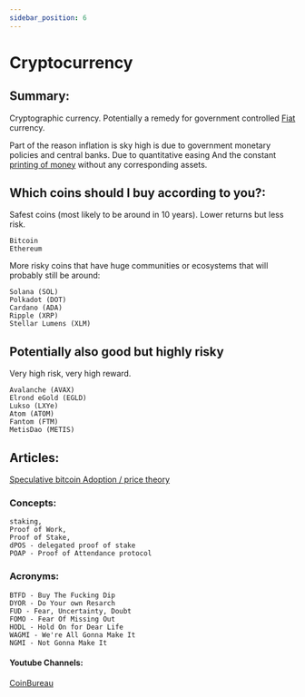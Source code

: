 ```yaml
---
sidebar_position: 6
---
```


# Cryptocurrency

## Summary:

Cryptographic currency. Potentially a remedy for government controlled [Fiat](https://www.investopedia.com/terms/f/fiatmoney.asp) currency.

Part of the reason inflation is sky high is due to government monetary policies and central banks. Due to quantitative easing 
And the constant [printing of money](https://fred.stlouisfed.org/series/M2SL) without any corresponding assets.

## Which coins should I buy according to you?:

Safest coins (most likely to be around in 10 years). Lower returns but less risk.
```
Bitcoin
Ethereum
```

More risky coins that have huge communities or ecosystems that will probably still be around:
```
Solana (SOL)
Polkadot (DOT)
Cardano (ADA)
Ripple (XRP)
Stellar Lumens (XLM)
```

## Potentially also good but highly risky 
Very high risk, very high reward.
```
Avalanche (AVAX)
Elrond eGold (EGLD)
Lukso (LXYe)
Atom (ATOM)
Fantom (FTM)
MetisDao (METIS)
```

## Articles:

[Speculative bitcoin Adoption / price theory](https://medium.com/@mcasey0827/speculative-bitcoin-adoption-price-theory-2eed48ecf7da)

### Concepts:
```
staking,
Proof of Work,
Proof of Stake,
dPOS - delegated proof of stake
POAP - Proof of Attendance protocol
```

### Acronyms:
```
BTFD - Buy The Fucking Dip
DYOR - Do Your own Resarch
FUD - Fear, Uncertainty, Doubt
FOMO - Fear Of Missing Out
HODL - Hold On for Dear Life
WAGMI - We're All Gonna Make It
NGMI - Not Gonna Make It
```

#### Youtube Channels:

[CoinBureau](https://www.youtube.com/c/CoinBureau/videos?view=0&sort=p&flow=grid)




